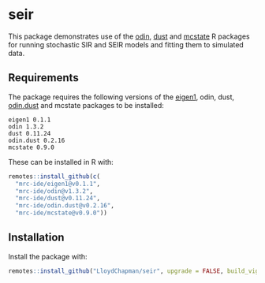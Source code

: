 # seir

This package demonstrates use of the [odin](https://mrc-ide.github.io/odin/), [dust](https://mrc-ide.github.io/dust/) and [mcstate](https://mrc-ide.github.io/mcstate/) R packages for running stochastic SIR and SEIR models and fitting them to simulated data.

## Requirements
The package requires the following versions of the [eigen1](https://github.com/mrc-ide/eigen1/), odin, dust, [odin.dust](https://mrc-ide.github.io/odin.dust/) and mcstate packages to be installed:
```
eigen1 0.1.1
odin 1.3.2
dust 0.11.24
odin.dust 0.2.16 
mcstate 0.9.0
```
These can be installed in R with:
```r
remotes::install_github(c(
  "mrc-ide/eigen1@v0.1.1",
  "mrc-ide/odin@v1.3.2",
  "mrc-ide/dust@v0.11.24",
  "mrc-ide/odin.dust@v0.2.16",
  "mrc-ide/mcstate@v0.9.0"))
```

## Installation
Install the package with:

```r
remotes::install_github("LloydChapman/seir", upgrade = FALSE, build_vignettes = TRUE)
```
